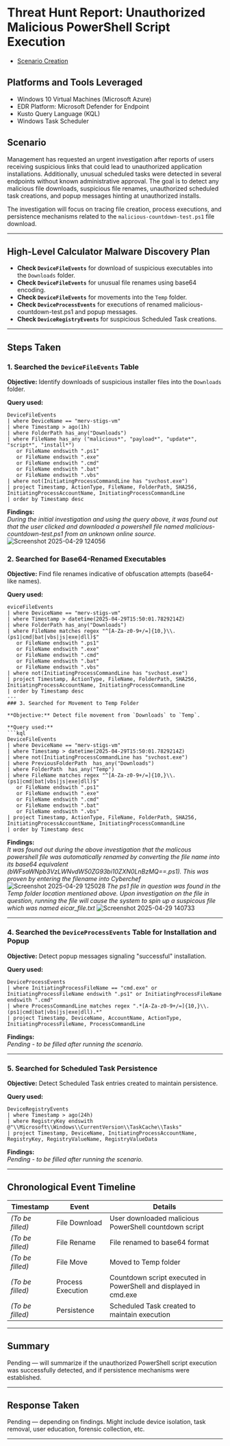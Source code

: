 # Threat Hunt Report: Unauthorized Malicious PowerShell Script Execution
- [Scenario Creation](https://github.com/mervintab/threat-hunting-scenarios/blob/main/assets/Create-Malicious-link-malware.md)

## Platforms and Tools Leveraged
- Windows 10 Virtual Machines (Microsoft Azure)
- EDR Platform: Microsoft Defender for Endpoint
- Kusto Query Language (KQL)
- Windows Task Scheduler

## Scenario

Management has requested an urgent investigation after reports of users receiving suspicious links that could lead to unauthorized application installations. Additionally, unusual scheduled tasks were detected in several endpoints without known administrative approval. The goal is to detect any malicious file downloads, suspicious file renames, unauthorized scheduled task creations, and popup messages hinting at unauthorized installs.

The investigation will focus on tracing file creation, process executions, and persistence mechanisms related to the `malicious-countdown-test.ps1` file download.

---

## High-Level Calculator Malware Discovery Plan

- **Check `DeviceFileEvents`** for download of suspicious executables into the `Downloads` folder.
- **Check `DeviceFileEvents`** for unusual file renames using base64 encoding.
- **Check `DeviceFileEvents`** for movements into the `Temp` folder.
- **Check `DeviceProcessEvents`** for executions of renamed malicious-countdown-test.ps1 and popup messages.
- **Check `DeviceRegistryEvents`** for suspicious Scheduled Task creations.

---

## Steps Taken

### 1. Searched the `DeviceFileEvents` Table

**Objective:** Identify downloads of suspicious installer files into the `Downloads` folder.

**Query used:**
```kql
DeviceFileEvents
| where DeviceName == "merv-stigs-vm"
| where Timestamp > ago(1h)
| where FolderPath has_any("Downloads")
| where FileName has_any ("malicious*", "payload*", "update*", "script*", "install*")
   or FileName endswith ".ps1"
   or FileName endswith ".exe"
   or FileName endswith ".cmd"
   or FileName endswith ".bat"
   or FileName endswith ".vbs"
| where not(InitiatingProcessCommandLine has "svchost.exe")
| project Timestamp, ActionType, FileName, FolderPath, SHA256, InitiatingProcessAccountName, InitiatingProcessCommandLine
| order by Timestamp desc

```

**Findings:**  
*During the initial investigation and using the query above, it was found out that the user clicked and downloaded a powershell file named malicious-countdown-test.ps1 from an unknown online source.*
![Screenshot 2025-04-29 124056](https://github.com/user-attachments/assets/a93dc45d-1467-4841-9169-9096f727186c)


### 2. Searched for Base64-Renamed Executables

**Objective:** Find file renames indicative of obfuscation attempts (base64-like names).

**Query used:**
```kql
eviceFileEvents
| where DeviceName == "merv-stigs-vm"
| where Timestamp > datetime(2025-04-29T15:50:01.7829214Z)
| where FolderPath has_any("Downloads")
| where FileName matches regex "^[A-Za-z0-9+/=]{10,}\\.(ps1|cmd|bat|vbs|js|exe|dll)$"
   or FileName endswith ".ps1"
   or FileName endswith ".exe"
   or FileName endswith ".cmd"
   or FileName endswith ".bat"
   or FileName endswith ".vbs"
| where not(InitiatingProcessCommandLine has "svchost.exe")
| project Timestamp, ActionType, FileName, FolderPath, SHA256, InitiatingProcessAccountName, InitiatingProcessCommandLine
| order by Timestamp desc
---
### 3. Searched for Movement to Temp Folder

**Objective:** Detect file movement from `Downloads` to `Temp`.

**Query used:**
```kql
DeviceFileEvents
| where DeviceName == "merv-stigs-vm"
| where Timestamp > datetime(2025-04-29T15:50:01.7829214Z)
| where not(InitiatingProcessCommandLine has "svchost.exe")
| where PreviousFolderPath  has_any("Downloads") 
| where FolderPath  has_any("Temp") 
| where FileName matches regex "^[A-Za-z0-9+/=]{10,}\\.(ps1|cmd|bat|vbs|js|exe|dll)$"
   or FileName endswith ".ps1"
   or FileName endswith ".exe"
   or FileName endswith ".cmd"
   or FileName endswith ".bat"
   or FileName endswith ".vbs"
| project Timestamp, ActionType, FileName, FolderPath, SHA256, InitiatingProcessAccountName, InitiatingProcessCommandLine
| order by Timestamp desc
```

**Findings:**  
*It was found out during the above investigation that the malicous powershell file was automatically renamed by converting the file name into its base64 equivalent (bWFsaWNpb3VzLWNvdW50ZG93bi10ZXN0LnBzMQ==.ps1). This was proven by entering the filename into Cyberchef*
![Screenshot 2025-04-29 125028](https://github.com/user-attachments/assets/986e8dfb-87c3-4b5f-9412-0bcb606aa958)
*The ps1 file in question was found in the Temp folder location mentioned above. Upon investigation on the file in question, running the file will cause the system to spin up a suspicous file which was named eicar_file.txt*
![Screenshot 2025-04-29 140733](https://github.com/user-attachments/assets/3d41e754-04ba-4c5e-aa3c-597729429912)

---
### 4. Searched the `DeviceProcessEvents` Table for Installation and Popup

**Objective:** Detect popup messages signaling "successful" installation.

**Query used:**
```kql
DeviceProcessEvents
| where InitiatingProcessFileName == "cmd.exe" or InitiatingProcessFileName endswith ".ps1" or InitiatingProcessFileName endswith ".cmd"
| where ProcessCommandLine matches regex ".*[A-Za-z0-9+/=]{10,}\\.(ps1|cmd|bat|vbs|js|exe|dll).*"
| project Timestamp, DeviceName, AccountName, ActionType, InitiatingProcessFileName, ProcessCommandLine

```

**Findings:**  
*Pending - to be filled after running the scenario.*

---

### 5. Searched for Scheduled Task Persistence

**Objective:** Detect Scheduled Task entries created to maintain persistence.

**Query used:**
```kql
DeviceRegistryEvents
| where Timestamp > ago(24h)
| where RegistryKey endswith @"\\Microsoft\\Windows\\CurrentVersion\\TaskCache\\Tasks"
| project Timestamp, DeviceName, InitiatingProcessAccountName, RegistryKey, RegistryValueName, RegistryValueData

```

**Findings:**  
*Pending - to be filled after running the scenario.*

---

## Chronological Event Timeline

| **Timestamp** | **Event** | **Details** |  
|---------------|-----------|-------------|  
| _(To be filled)_ | File Download | User downloaded malicious PowerShell countdown script |  
| _(To be filled)_ | File Rename | File renamed to base64 format |  
| _(To be filled)_ | File Move | Moved to Temp folder |  
| _(To be filled)_ | Process Execution | Countdown script executed in PowerShell and displayed in cmd.exe |  
| _(To be filled)_ | Persistence | Scheduled Task created to maintain execution |

---

## Summary

Pending — will summarize if the unauthorized PowerShell script execution was successfully detected, and if persistence mechanisms were established.

---

## Response Taken

Pending — depending on findings. Might include device isolation, task removal, user education, forensic collection, etc.

---
